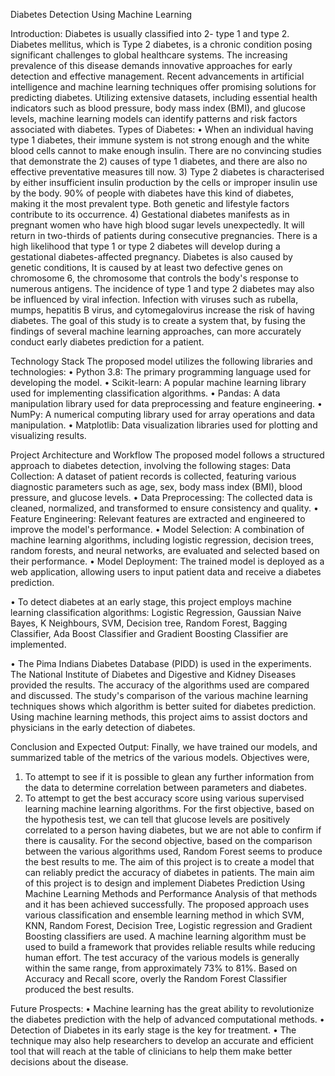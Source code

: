 Diabetes Detection Using Machine Learning

Introduction:
Diabetes is usually classified into 2- type 1 and type 2. Diabetes mellitus, which is Type 2 diabetes, is a chronic condition posing significant challenges to global healthcare systems. The increasing prevalence of this disease demands innovative approaches for early detection and effective management. Recent advancements in artificial intelligence and machine learning techniques offer promising solutions for predicting diabetes. Utilizing extensive datasets, including essential health indicators such as blood pressure, body mass index (BMI), and glucose levels, machine learning models can identify patterns and risk factors associated with diabetes.
Types of Diabetes:
•	When an individual having type 1 diabetes, their immune system is not strong enough and the white blood cells cannot to make enough insulin. There are no convincing studies that demonstrate the 2) causes of type 1 diabetes, and there are also no effective preventative measures till now. 3) Type 2 diabetes is characterised by either insufficient insulin production by the cells or improper insulin use by the body. 90% of people with diabetes have this kind of diabetes, making it the most prevalent type. Both genetic and lifestyle factors contribute to its occurrence. 4) Gestational diabetes manifests as in pregnant women who have high blood sugar levels unexpectedly. It will return in two-thirds of patients during consecutive pregnancies. There is a high likelihood that type 1 or type 2 diabetes will develop during a gestational diabetes-affected pregnancy. Diabetes is also caused by genetic conditions, It is caused by at least two defective genes on chromosome 6, the chromosome that controls the body's response to numerous antigens. The incidence of type 1 and type 2 diabetes may also be influenced by viral infection. Infection with viruses such as rubella, mumps, hepatitis B virus, and cytomegalovirus increase the risk of having diabetes. The goal of this study is to create a system that, by fusing the findings of several machine learning approaches, can more accurately conduct early diabetes prediction for a patient.
 
Technology Stack
The proposed model utilizes the following libraries and technologies:
•	Python 3.8: The primary programming language used for developing the model.
•	Scikit-learn: A popular machine learning library used for implementing classification algorithms.
•	Pandas: A data manipulation library used for data preprocessing and feature engineering.
•	NumPy: A numerical computing library used for array operations and data manipulation.
•	Matplotlib: Data visualization libraries used for plotting and visualizing results.


Project Architecture and Workflow
The proposed model follows a structured approach to diabetes detection, involving the following stages:
Data Collection: A dataset of patient records is collected, featuring various diagnostic parameters such as age, sex, body mass index (BMI), blood pressure, and glucose levels.
•	Data Preprocessing: The collected data is cleaned, normalized, and transformed to ensure consistency and quality.
•	Feature Engineering: Relevant features are extracted and engineered to improve the model's performance.
•	Model Selection: A combination of machine learning algorithms, including logistic regression, decision trees, random forests, and neural networks, are evaluated and selected based on their performance. 
•	Model Deployment: The trained model is deployed as a web application, allowing users to input patient data and receive a diabetes prediction.

•	To detect diabetes at an early stage, this project employs machine learning classification algorithms: Logistic Regression, Gaussian Naive Bayes, K Neighbours, SVM, Decision tree, Random Forest, Bagging Classifier, Ada Boost Classifier and Gradient Boosting Classifier are implemented.

•	The Pima Indians Diabetes Database (PIDD) is used in the experiments. The National Institute of Diabetes and Digestive and Kidney Diseases provided the results.
 The accuracy of the algorithms used are compared and discussed. The study's comparison of the various machine learning techniques shows which algorithm is better suited for diabetes prediction. Using machine learning methods, this project aims to assist doctors and physicians in the early detection of diabetes.

Conclusion and Expected Output:
Finally, we have trained our models, and summarized table of the metrics of the various models. Objectives were,
1)	To attempt to see if it is possible to glean any further information from the data to determine correlation between parameters and diabetes.
2)	To attempt to get the best accuracy score using various supervised learning machine learning algorithms.
For the first objective, based on the hypothesis test, we can tell that glucose levels are positively correlated to a person having diabetes, but we are not able to confirm if there is causality. For the second objective, based on the comparison between the various algorithms used, Random Forest seems to produce the best results to me. The aim of this project is to create a model that can reliably predict the accuracy of diabetes in patients. The main aim of this project is to design and implement Diabetes Prediction Using Machine Learning Methods and Performance Analysis of that methods and it has been achieved successfully. The proposed approach uses various classification and ensemble learning method in which SVM, KNN, Random Forest, Decision Tree, Logistic regression and Gradient Boosting classifiers are used. A machine learning algorithm must be used to build a framework that provides reliable results while reducing human effort. The test accuracy of the various models is generally within the same range, from approximately 73% to 81%. Based on Accuracy and Recall score, overly the Random Forest Classifier produced the best results.

Future  Prospects:
•	Machine learning has the great ability to revolutionize the diabetes prediction with the help of advanced computational methods.
•	Detection of Diabetes in its early stage is the key for treatment.
•	The technique may also help researchers to develop an accurate and efficient tool that will reach at the table of clinicians to help them make better decisions about the disease. 

